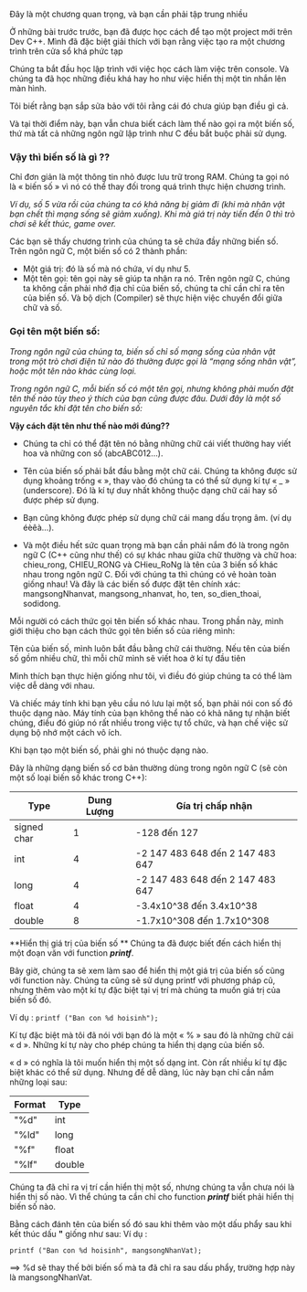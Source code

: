 Đây là một chương quan trọng, và bạn cần phải tập trung nhiều

Ở những bài trước trước, bạn đã được học cách để tạo một project mới trên Dev C++.  Mình đã đặc biệt giải thích với bạn rằng việc tạo ra một chương trình trên cửa sổ khá phức tạp 

Chúng ta bắt đầu học lập trình với việc học cách làm việc trên console. Và chúng ta đã học  những điều khá hay ho như việc hiển thị một tin nhắn lên màn hình.

Tôi biết rằng bạn sắp sửa bảo với tôi rằng cái đó chưa giúp bạn điều gì cả.

Và tại thời điểm này, bạn vẫn chưa biết cách làm thế nào gọi ra một biến số, thứ mà tất cả những  ngôn ngữ lập trình như C đều bắt buộc phải sử dụng.

### Vậy thì biến số là gì ??

Chỉ đơn giản là một thông tin nhỏ được lưu trữ trong RAM.
Chúng ta gọi nó là « biến số » vì nó có thể thay đối trong quá trình thực hiện chương trình. 

*Ví dụ, số 5 vừa rồi của chúng ta có khả năng bị giảm đi (khi mà nhân vật bạn chết thì mạng sống sẽ  giảm xuống). Khi mà giá trị này tiến đến 0 thì trò chơi sẽ kết thúc, game over.*

Các bạn sẽ thấy chương trình của chúng ta sẽ chứa đầy những biến số.  Trên ngôn ngữ C, một biến số có 2 thành phần:

- Một giá trị: đó là số mà nó chứa, ví dụ như 5.
- Một tên gọi: tên gọi này sẽ giúp ta nhận ra nó. Trên ngôn ngữ C, chúng ta không cần phải  nhớ địa chỉ của biến số, chúng ta chỉ cần chỉ ra tên của biến số. Và bộ dịch (Compiler) sẽ  thực hiện việc chuyển đổi giữa chữ và số.

### Gọi tên một biến số:

*Trong ngôn ngữ của chúng ta, biến số chỉ số mạng sống của nhân vật trong một trò chơi điện tử  nào đó thường được gọi là “mạng sống nhân vật”, hoặc một tên nào khác cùng loại.*

*Trong ngôn ngữ C, mỗi biến số có một tên gọi, nhưng không phải muốn đặt tên thế nào tùy theo  ý thích của bạn cũng được đâu. Dưới đây là một số nguyên tắc khi đặt tên cho biến số:*

**Vậy cách đặt tên như thế nào mới đúng??**

- Chúng ta chỉ có thể đặt tên nó bằng những chữ cái viết thường hay viết hoa và những con  số (abcABC012…).
- Tên của biến số phải bắt đầu bằng một chữ cái. Chúng ta không được sử dụng khoảng  trống « », thay vào đó chúng ta có thể sử dụng kí tự « _ » (underscore). Đó là kí tự duy  nhất không thuộc dạng chữ cái hay số được phép sử dụng.

- Bạn cũng không được phép sử dụng chữ cái mang dấu trọng âm. (ví dụ éèêà…).

- Và một điều hết sức quan trọng mà bạn cần phải nắm đó là trong ngôn ngữ C (C++ cũng như  thế) có sự khác nhau giữa chữ thường và chữ hoa: chieu_rong, CHIEU_RONG và  CHieu_RoNg là tên của 3 biến số khác nhau trong ngôn ngữ C. Đối với chúng ta thì chúng có vẻ  hoàn toàn giống nhau! Và đây là các biến số được đặt tên chính xác: mangsongNhanvat,  mangsong_nhanvat, ho, ten, so_dien_thoai, sodidong.

Mỗi người có cách thức gọi tên biến số khác nhau. Trong phần này, mình giới thiệu cho bạn cách  thức gọi tên biến số của riêng mình:

Tên của biến số, mình luôn bắt đầu bằng chữ cái thường.
Nếu tên của biến số gồm nhiều chữ, thì mỗi chữ mình sẽ viết hoa ở kí tự đầu tiên

Mình thích bạn thực hiện giống như tôi, vì điều đó giúp chúng ta có thể làm việc dễ dàng với  nhau.

Và chiếc máy tính khi bạn yêu cầu nó lưu lại một số, bạn  phải nói con số đó thuộc dạng nào. Máy tính của bạn không thể nào có khả năng tự nhận biết  chúng, điều đó giúp nó rất nhiều trong việc tự tổ chức, và hạn chế việc sử dụng bộ nhớ một cách  vô ích.

Khi bạn tạo một biến số, phải ghi nó thuộc dạng nào.

Đây là những dạng biến số cơ bản thường dùng trong ngôn ngữ C (sẽ còn một số loại biến số  khác trong C++):

|   Type| Dung Lượng  |  Gía trị chấp nhận |
| ------------ | ------------ | ------------ |
|  signed char |  1 |-128 đến 127  |
| int   |4   |-2 147 483 648 đến 2 147 483 647  |
| long  | 4 |-2 147 483 648 đến 2 147 483 647  |
| float  | 4  | -3.4x10^38 đến 3.4x10^38  |
| double  | 8  | -1.7x10^308 đến 1.7x10^308  |

**Hiển thị giá trị của biến số **
Chúng ta đã được biết đến cách hiển thị một đoạn văn với function  ***printf***.

Bây giờ, chúng ta sẽ xem làm sao để hiển thị một giá trị của biến số cũng với function này.  Chúng ta cũng sẽ sử dụng printf với phương pháp cũ, nhưng thêm vào một kí tự đặc biệt tại vị trí mà chúng ta muốn giá trị của biến số đó. 

Ví dụ :
`printf ("Ban con %d hoisinh"); `

Kí tự đặc biệt mà tôi đã nói với bạn đó là một « % » sau đó là những chữ cái « d ». Những kí tự này cho phép chúng ta hiển thị dạng của biến số. 

« d » có nghĩa là tôi muốn hiển thị một số dạng int. Còn rất nhiều kí tự đặc biệt khác có thể sử dụng. Nhưng để dễ dàng, lúc này bạn chỉ cần nắm những loại sau: 

|  Format | Type  |
| ------------ | ------------ |
|  "%d" | int  |
| "%ld" | long  |
| "%f"  | float  |
| "%lf"  | double  |

Chúng ta đã chỉ ra vị trí cần hiển thị một số, nhưng chúng ta vẫn chưa nói là hiển thị số nào. Vì thể chúng ta cần chỉ cho function ***printf***   biết phải hiển thị biến số nào. 

Bằng cách đánh tên của biến số đó sau khi thêm vào một dấu phẩy sau khi kết thúc dấu 
**"** giống như sau: 
Ví dụ :

`printf ("Ban con %d hoisinh", mangsongNhanVat); `

==> %d sẽ thay thế bởi biến số mà ta đã chỉ ra sau dấu phẩy, trường hợp này là mangsongNhanVat. 



